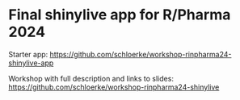 # Final shinylive app for R/Pharma 2024

Starter app: https://github.com/schloerke/workshop-rinpharma24-shinylive-app

Workshop with full description and links to slides: https://github.com/schloerke/workshop-rinpharma24-shinylive
